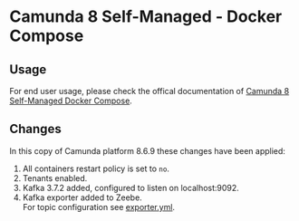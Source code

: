 # Camunda 8 Self-Managed - Docker Compose

## Usage

For end user usage, please check the offical documentation of [Camunda 8 Self-Managed Docker Compose](https://docs.camunda.io/docs/8.6/self-managed/setup/deploy/local/docker-compose/).

## Changes

In this copy of Camunda platform 8.6.9 these changes have been applied:

1. All containers restart policy is set to `no`.
1. Tenants enabled.
1. Kafka 3.7.2 added, configured to listen on localhost:9092.
1. Kafka exporter added to Zeebe.<br>
   For topic configuration see [exporter.yml](./exporters/exporter.yml).
